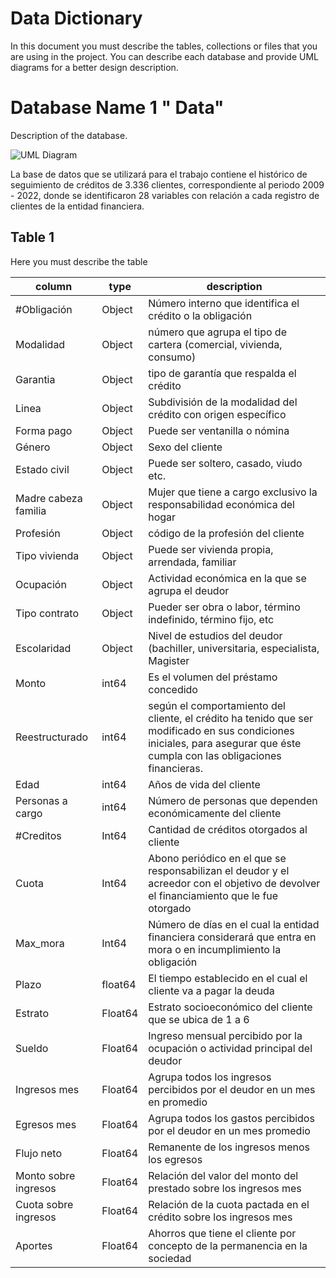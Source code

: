 # Data Dictionary

In this document you must describe the tables, collections or files that you are using in the project. You can describe each database and provide UML diagrams for a better design description.

# Database Name 1 " Data"

Description of the database.

![UML Diagram](/file/uml/database1)

La base de datos que se utilizará para el trabajo contiene el histórico de seguimiento de créditos de 3.336 clientes, correspondiente al periodo 2009 - 2022, donde se identificaron 28 variables con relación a cada registro de clientes de la entidad financiera. 

## Table 1

Here you must describe the table

| column | type | description |
| --- | --- | --- |
| #Obligación 	| Object | Número interno que identifica el crédito o la obligación| 
| Modalidad	| Object | número que agrupa el tipo de cartera (comercial, vivienda, consumo) | 
| Garantia 	| Object | tipo de garantía que respalda el crédito | 
| Linea 	| Object | Subdivisión de la modalidad del crédito con origen específico | 
| Forma pago 	| Object |Puede ser ventanilla o nómina| 
| Género 	| Object|Sexo del cliente | 
| Estado civil 	| Object | Puede ser soltero, casado, viudo etc. | 
| Madre cabeza familia 	| Object | Mujer que tiene a cargo exclusivo la responsabilidad económica del hogar | 
| Profesión	| Object | código de la profesión del cliente | 
| Tipo vivienda 	| Object | Puede ser vivienda propia, arrendada, familiar | 
| Ocupación	| Object | Actividad económica en la que se agrupa el deudor | 
| Tipo contrato 	| Object | Pueder ser obra o labor, término indefinido, término fijo, etc | 
| Escolaridad 	| Object | Nivel de estudios del deudor (bachiller, universitaria, especialista, Magister | 
| Monto 	| int64 | Es el volumen del préstamo concedido | 
| Reestructurado| int64 | según el comportamiento del cliente, el crédito ha tenido que ser modificado en sus condiciones iniciales, para asegurar que éste cumpla con las obligaciones financieras.  | 
| Edad 	| int64| Años de vida del cliente| 
| Personas a cargo 	| int64 | Número de personas que dependen económicamente del cliente | 
| #Creditos	| Int64 | Cantidad de créditos otorgados al cliente | 
| Cuota 	| Int64| Abono periódico en el que se responsabilizan el deudor y el acreedor con el objetivo de devolver el financiamiento que le fue otorgado | 
| Max_mora	| Int64| Número de días en el cual la entidad financiera considerará que entra en mora o en incumplimiento la obligación | 
| Plazo	| float64 | El tiempo establecido en el cual el cliente va a pagar la deuda | 
| Estrato 	| Float64 | Estrato socioeconómico del cliente que se ubica de 1 a 6 | 
| Sueldo 	| Float64 | Ingreso mensual percibido por la ocupación o actividad principal del deudor| 
| Ingresos mes 	| Float64| Agrupa todos los ingresos percibidos por el deudor en un mes en promedio | 
| Egresos mes 	| Float64| Agrupa todos los gastos percibidos por el deudor en un mes promedio | 
| Flujo neto 	| Float64| Remanente de los ingresos menos los egresos | 
| Monto sobre ingresos 	| Float64 | Relación del valor del monto del prestado sobre los ingresos mes | 
| Cuota sobre ingresos 	| Float64 | Relación de la cuota pactada en el crédito sobre los ingresos mes | 
| Aportes 	| Float64 | Ahorros que tiene el cliente por concepto de la permanencia en la sociedad | 
